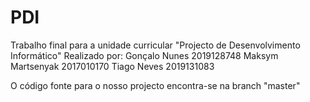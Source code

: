 # PDI
Trabalho final para a unidade curricular "Projecto de Desenvolvimento Informático"
Realizado por:
Gonçalo Nunes 2019128748
Maksym Martsenyak 2017010170
Tiago Neves 2019131083

O código fonte para o nosso projecto encontra-se na branch "master"
